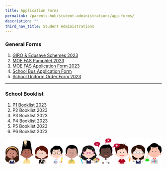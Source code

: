 ```yaml
---
title: Application Forms
permalink: /parents-hub/student-administrations/app-forms/
description: ""
third_nav_title: Student Administrations
---
```

### General Forms

1. [GIRO &amp; Edusave Schemes 2023](/files/Student%20Administrations/GIRO-Edusave-Schemes-2021.pdf)
2. [MOE FAS Pamphlet 2023](/files/Student%20Administrations/MOE-FAS-Pamphlet-for-schools-2023.pdf)
3. [MOE FAS Application Form 2023](/files/Student%20Administrations/MOE-FAS-Application-Form-2023.pdf)
4. [School Bus Application Form](/files/Student%20Administrations/8_School-Bus-Application-Form.pdf)
5. [School Uniform Order Form 2023](/files/Student%20Administrations/TWPS-2023_uniform-order-form.pdf)

<hr>

### School Booklist
1. [P1 Booklist 2023](/files/Student%20Administrations/TWPS-2023-Booklist-P1.pdf)
2. P2 Booklist 2023
3. P3 Booklist 2023
4. P4 Booklist 2023
5. P5 Booklist 2023
6. P6 Booklist 2023

![](/images/kids.png)